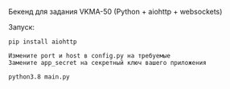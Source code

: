 Бекенд для задания VKMA-50 (Python + aiohttp + websockets)

Запуск:
```
pip install aiohttp 
```

```
Измените port и host в config.py на требуемые
Замените app_secret на секретный ключ вашего приложения
```

```
python3.8 main.py
```
